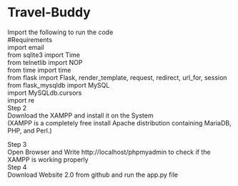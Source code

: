 # Travel-Buddy  
Import the following to run the code  
#Requirements  
import email  
from sqlite3 import Time  
from telnetlib import NOP  
from time import time  
from flask import Flask, render_template, request, redirect, url_for, session  
from flask_mysqldb import MySQL  
import MySQLdb.cursors  
import re  
Step 2  
Download the XAMPP and install it on the System  
(XAMPP is a completely free install Apache distribution containing MariaDB, PHP, and Perl.)  

Step 3  
Open Browser and Write http://localhost/phpmyadmin to check if the XAMPP is working properly  
Step 4  
Download Website 2.0 from github and run the app.py file  

